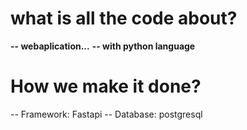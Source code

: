 #   what is all the code about?
**-- webaplication...**
**-- with python language**
  # How we make it done?
  -- Framework: Fastapi
  -- Database: postgresql
